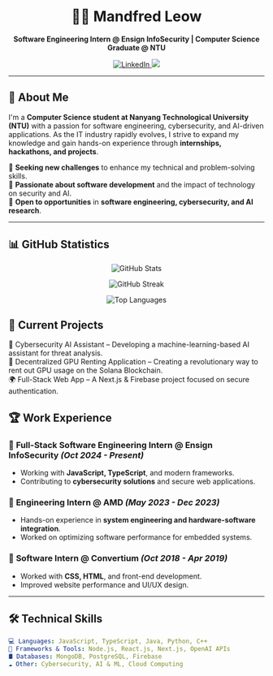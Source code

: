 <h1 align="center">👨‍💻 Mandfred Leow</h1>
<p align="center">
  <b>Software Engineering Intern @ Ensign InfoSecurity | Computer Science Graduate @ NTU</b>
</p>

<p align="center">
  <a href="https://www.linkedin.com/in/mandfredleow/?originalSubdomain=sg">
    <img src="https://img.shields.io/badge/LinkedIn-Profile-blue?logo=linkedin&logoColor=white" alt="LinkedIn">
  </a>
  <img src="https://img.shields.io/badge/Location-Singapore-red">
</p>

---

## 🚀 About Me  
I'm a **Computer Science student at Nanyang Technological University (NTU)** with a passion for software engineering, cybersecurity, and AI-driven applications. As the IT industry rapidly evolves, I strive to expand my knowledge and gain hands-on experience through **internships, hackathons, and projects**.

🔹 **Seeking new challenges** to enhance my technical and problem-solving skills.  
🔹 **Passionate about software development** and the impact of technology on security and AI.  
🔹 **Open to opportunities** in **software engineering, cybersecurity, and AI research**.

---

## 📊 GitHub Statistics
<p align="center"> <img src="https://github-readme-stats.vercel.app/api?username=MandfredLeow&show_icons=true&theme=radical" alt="GitHub Stats"> </p> <p align="center"> <img src="https://github-readme-streak-stats.herokuapp.com/?user=MandfredLeow&theme=radical" alt="GitHub Streak"> </p> <p align="center"> <img src="https://github-readme-stats.vercel.app/api/top-langs/?username=MandfredLeow&layout=compact&theme=radical" alt="Top Languages"> </p>

## 📌 Current Projects <br>
🚀 Cybersecurity AI Assistant – Developing a machine-learning-based AI assistant for threat analysis.<br>
💬 Decentralized GPU Renting Application – Creating a revolutionary way to rent out GPU usage on the Solana Blockchain.<br>
🌍 Full-Stack Web App – A Next.js & Firebase project focused on secure authentication.<br>

## 🏆 Work Experience  
### 🔹 **Full-Stack Software Engineering Intern** @ Ensign InfoSecurity _(Oct 2024 - Present)_  
- Working with **JavaScript, TypeScript**, and modern frameworks.  
- Contributing to **cybersecurity solutions** and secure web applications.

### 🔹 **Engineering Intern** @ AMD _(May 2023 - Dec 2023)_  
- Hands-on experience in **system engineering and hardware-software integration**.  
- Worked on optimizing software performance for embedded systems.

### 🔹 **Software Intern** @ Convertium _(Oct 2018 - Apr 2019)_  
- Worked with **CSS, HTML**, and front-end development.  
- Improved website performance and UI/UX design.

---

## 🛠️ Technical Skills  
```yaml
💻 Languages: JavaScript, TypeScript, Java, Python, C++
🔧 Frameworks & Tools: Node.js, React.js, Next.js, OpenAI APIs
🛢️ Databases: MongoDB, PostgreSQL, Firebase
☁️ Other: Cybersecurity, AI & ML, Cloud Computing

